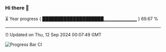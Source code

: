 ### Hi there 👋

⏳ Year progress { ████████████████████▁▁▁▁▁▁▁▁▁▁ } 69.67 %

---

⏰ Updated on Thu, 12 Sep 2024 00:07:49 GMT

![Progress Bar CI](https://github.com/EinsPommes/EinsPommes/blob/main/.github/workflows/main.yml)
